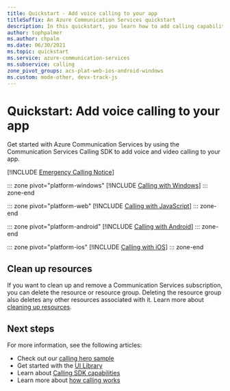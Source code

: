 ```yaml
---
title: Quickstart - Add voice calling to your app
titleSuffix: An Azure Communication Services quickstart
description: In this quickstart, you learn how to add calling capabilities to your app using Azure Communication Services.
author: tophpalmer
ms.author: chpalm
ms.date: 06/30/2021
ms.topic: quickstart
ms.service: azure-communication-services
ms.subservice: calling
zone_pivot_groups: acs-plat-web-ios-android-windows
ms.custom: mode-other, devx-track-js
---
```


# Quickstart: Add voice calling to your app

Get started with Azure Communication Services by using the Communication Services Calling SDK to add voice and video calling to your app.

[!INCLUDE [Emergency Calling Notice](../../includes/emergency-calling-notice-include.md)]

::: zone pivot="platform-windows"
[!INCLUDE [Calling with Windows](./includes/get-started/get-started-windows.md)]
::: zone-end

::: zone pivot="platform-web"
[!INCLUDE [Calling with JavaScript](./includes/get-started/get-started-javascript.md)]
::: zone-end

::: zone pivot="platform-android"
[!INCLUDE [Calling with Android](./includes/get-started/get-started-android.md)]
::: zone-end

::: zone pivot="platform-ios"
[!INCLUDE [Calling with iOS](./includes/get-started/get-started-ios.md)]
::: zone-end

## Clean up resources

If you want to clean up and remove a Communication Services subscription, you can delete the resource or resource group. Deleting the resource group also deletes any other resources associated with it. Learn more about [cleaning up resources](../create-communication-resource.md#clean-up-resources).

## Next steps

For more information, see the following articles:

- Check out our [calling hero sample](../../samples/calling-hero-sample.md)
- Get started with the [UI Library](../../concepts/ui-library/ui-library-overview.md)
- Learn about [Calling SDK capabilities]()
- Learn more about [how calling works](../../concepts/voice-video-calling/about-call-types.md)

